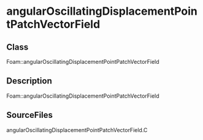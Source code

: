 # angularOscillatingDisplacementPointPatchVectorField 
## Class
Foam::angularOscillatingDisplacementPointPatchVectorField

## Description
Foam::angularOscillatingDisplacementPointPatchVectorField

## SourceFiles
angularOscillatingDisplacementPointPatchVectorField.C

